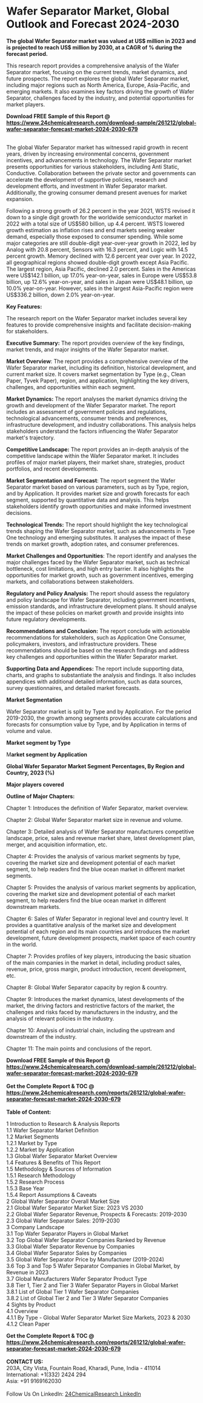 <h1>Wafer Separator Market, Global Outlook and Forecast 2024-2030</h1><p><strong>The global Wafer Separator market was valued at US$ million in 2023 and is projected to reach US$ million by 2030, at a CAGR of % during the forecast period.</strong></p><p>
</p><p>This research report provides a comprehensive analysis of the Wafer Separator market, focusing on the current trends, market dynamics, and future prospects. The report explores the global Wafer Separator market, including major regions such as North America, Europe, Asia-Pacific, and emerging markets. It also examines key factors driving the growth of Wafer Separator, challenges faced by the industry, and potential opportunities for market players.</p><div><b>Download FREE Sample of this Report @ 
            <a href="https://www.24chemicalresearch.com/download-sample/261212/global-wafer-separator-forecast-market-2024-2030-679">
            https://www.24chemicalresearch.com/download-sample/261212/global-wafer-separator-forecast-market-2024-2030-679</a></b></div><br><p>
The global Wafer Separator market has witnessed rapid growth in recent years, driven by increasing environmental concerns, government incentives, and advancements in technology. The Wafer Separator market presents opportunities for various stakeholders, including Anti Static, Conductive. Collaboration between the private sector and governments can accelerate the development of supportive policies, research and development efforts, and investment in Wafer Separator market. Additionally, the growing consumer demand present avenues for market expansion.</p><p>
Following a strong growth of 26.2 percent in the year 2021, WSTS revised it down to a single digit growth for the worldwide semiconductor market in 2022 with a total size of US$580 billion, up 4.4 percent. WSTS lowered growth estimation as inflation rises and end markets seeing weaker demand, especially those exposed to consumer spending. While some major categories are still double-digit year-over-year growth in 2022, led by Analog with 20.8 percent, Sensors with 16.3 percent, and Logic with 14.5 percent growth. Memory declined with 12.6 percent year over year. In 2022, all geographical regions showed double-digit growth except Asia Pacific. The largest region, Asia Pacific, declined 2.0 percent. Sales in the Americas were US$142.1 billion, up 17.0% year-on-year, sales in Europe were US$53.8 billion, up 12.6% year-on-year, and sales in Japan were US$48.1 billion, up 10.0% year-on-year. However, sales in the largest Asia-Pacific region were US$336.2 billion, down 2.0% year-on-year.</p><p>
<strong>Key Features:</strong></p><p>
The research report on the Wafer Separator market includes several key features to provide comprehensive insights and facilitate decision-making for stakeholders.</p><p>
<strong>Executive Summary:</strong> The report provides overview of the key findings, market trends, and major insights of the Wafer Separator market.</p><p>
<strong>Market Overview</strong>: The report provides a comprehensive overview of the Wafer Separator market, including its definition, historical development, and current market size. It covers market segmentation by Type (e.g., Clean Paper, Tyvek Paper), region, and application, highlighting the key drivers, challenges, and opportunities within each segment.</p><p>
<strong>Market Dynamics:</strong> The report analyses the market dynamics driving the growth and development of the Wafer Separator market. The report includes an assessment of government policies and regulations, technological advancements, consumer trends and preferences, infrastructure development, and industry collaborations. This analysis helps stakeholders understand the factors influencing the Wafer Separator market's trajectory.</p><p>
<strong>Competitive Landscape:</strong> The report provides an in-depth analysis of the competitive landscape within the Wafer Separator market. It includes profiles of major market players, their market share, strategies, product portfolios, and recent developments.</p><p>
<strong>Market Segmentation and Forecast</strong>: The report segment the Wafer Separator market based on various parameters, such as by Type, region, and by Application. It provides market size and growth forecasts for each segment, supported by quantitative data and analysis. This helps stakeholders identify growth opportunities and make informed investment decisions.</p><p>
<strong>Technological Trends:</strong> The report should highlight the key technological trends shaping the Wafer Separator market, such as advancements in Type One technology and emerging substitutes. It analyses the impact of these trends on market growth, adoption rates, and consumer preferences.</p><p>
<strong>Market Challenges and Opportunities</strong>: The report identify and analyses the major challenges faced by the Wafer Separator market, such as technical bottleneck, cost limitations, and high entry barrier. It also highlights the opportunities for market growth, such as government incentives, emerging markets, and collaborations between stakeholders.</p><p>
<strong>Regulatory and Policy Analysis:</strong> The report should assess the regulatory and policy landscape for Wafer Separator, including government incentives, emission standards, and infrastructure development plans. It should analyse the impact of these policies on market growth and provide insights into future regulatory developments.</p><p>
<strong>Recommendations and Conclusion:</strong> The report conclude with actionable recommendations for stakeholders, such as Application One Consumer, policymakers, investors, and infrastructure providers. These recommendations should be based on the research findings and address key challenges and opportunities within the Wafer Separator market.</p><p>
<strong>Supporting Data and Appendices:</strong> The report include supporting data, charts, and graphs to substantiate the analysis and findings. It also includes appendices with additional detailed information, such as data sources, survey questionnaires, and detailed market forecasts.</p><p>
<strong>Market Segmentation</strong></p><p>
Wafer Separator market is split by Type and by Application. For the period 2019-2030, the growth among segments provides accurate calculations and forecasts for consumption value by Type, and by Application in terms of volume and value.</p><p>
<strong>Market segment by Type</strong></p><p>
</p><p>
</p><p>M<strong>arket segment by Application</strong></p><p>
</p><p>
</p><p><strong>Global Wafer Separator Market Segment Percentages, By Region and Country, 2023 (%)</strong></p><p>
</p><p>
<strong>Major players covered</strong></p><p>
</p><p>
</p><p><strong>Outline of Major Chapters:</strong></p><p>
Chapter 1: Introduces the definition of Wafer Separator, market overview.</p><p>
Chapter 2: Global Wafer Separator market size in revenue and volume.</p><p>
Chapter 3: Detailed analysis of Wafer Separator manufacturers competitive landscape, price, sales and revenue market share, latest development plan, merger, and acquisition information, etc.</p><p>
Chapter 4: Provides the analysis of various market segments by type, covering the market size and development potential of each market segment, to help readers find the blue ocean market in different market segments.</p><p>
Chapter 5: Provides the analysis of various market segments by application, covering the market size and development potential of each market segment, to help readers find the blue ocean market in different downstream markets.</p><p>
Chapter 6: Sales of Wafer Separator in regional level and country level. It provides a quantitative analysis of the market size and development potential of each region and its main countries and introduces the market development, future development prospects, market space of each country in the world.</p><p>
Chapter 7: Provides profiles of key players, introducing the basic situation of the main companies in the market in detail, including product sales, revenue, price, gross margin, product introduction, recent development, etc.</p><p>
Chapter 8: Global Wafer Separator capacity by region &amp; country.</p><p>
Chapter 9: Introduces the market dynamics, latest developments of the market, the driving factors and restrictive factors of the market, the challenges and risks faced by manufacturers in the industry, and the analysis of relevant policies in the industry.</p><p>
Chapter 10: Analysis of industrial chain, including the upstream and downstream of the industry.</p><p>
Chapter 11: The main points and conclusions of the report.</p><div><b>Download FREE Sample of this Report @ 
            <a href="https://www.24chemicalresearch.com/download-sample/261212/global-wafer-separator-forecast-market-2024-2030-679">
            https://www.24chemicalresearch.com/download-sample/261212/global-wafer-separator-forecast-market-2024-2030-679</a></b></div><br><div><b>Get the Complete Report & TOC @ 
            <a href="https://www.24chemicalresearch.com/reports/261212/global-wafer-separator-forecast-market-2024-2030-679">
            https://www.24chemicalresearch.com/reports/261212/global-wafer-separator-forecast-market-2024-2030-679</a></b></div><br>
            <b>Table of Content:</b><p>1 Introduction to Research & Analysis Reports<br />
    1.1 Wafer Separator Market Definition<br />
    1.2 Market Segments<br />
        1.2.1 Market by Type<br />
        1.2.2 Market by Application<br />
    1.3 Global Wafer Separator Market Overview<br />
    1.4 Features & Benefits of This Report<br />
    1.5 Methodology & Sources of Information<br />
        1.5.1 Research Methodology<br />
        1.5.2 Research Process<br />
        1.5.3 Base Year<br />
        1.5.4 Report Assumptions & Caveats<br />
2 Global Wafer Separator Overall Market Size<br />
    2.1 Global Wafer Separator Market Size: 2023 VS 2030<br />
    2.2 Global Wafer Separator Revenue, Prospects & Forecasts: 2019-2030<br />
    2.3 Global Wafer Separator Sales: 2019-2030<br />
3 Company Landscape<br />
    3.1 Top Wafer Separator Players in Global Market<br />
    3.2 Top Global Wafer Separator Companies Ranked by Revenue<br />
    3.3 Global Wafer Separator Revenue by Companies<br />
    3.4 Global Wafer Separator Sales by Companies<br />
    3.5 Global Wafer Separator Price by Manufacturer (2019-2024)<br />
    3.6 Top 3 and Top 5 Wafer Separator Companies in Global Market, by Revenue in 2023<br />
    3.7 Global Manufacturers Wafer Separator Product Type<br />
    3.8 Tier 1, Tier 2 and Tier 3 Wafer Separator Players in Global Market<br />
        3.8.1 List of Global Tier 1 Wafer Separator Companies<br />
        3.8.2 List of Global Tier 2 and Tier 3 Wafer Separator Companies<br />
4 Sights by Product<br />
    4.1 Overview<br />
        4.1.1 By Type - Global Wafer Separator Market Size Markets, 2023 & 2030<br />
        4.1.2 Clean Paper<br />
</p><div><b>Get the Complete Report & TOC @ 
            <a href="https://www.24chemicalresearch.com/reports/261212/global-wafer-separator-forecast-market-2024-2030-679">
            https://www.24chemicalresearch.com/reports/261212/global-wafer-separator-forecast-market-2024-2030-679</a></b></div><br><b>CONTACT US:</b><br>
            203A, City Vista, Fountain Road, Kharadi, Pune, India - 411014<br>
            International: +1(332) 2424 294<br>
            Asia: +91 9169162030 <br><br>
            Follow Us On LinkedIn: <a href="https://www.linkedin.com/company/24chemicalresearch/">24ChemicalResearch LinkedIn</a>